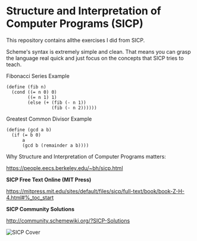 # Structure and Interpretation of Computer Programs (SICP)

This repository contains allthe exercises I did from SICP.

Scheme's syntax is extremely simple and clean. That means you can grasp the language real quick and just focus on the concepts that SICP tries to teach.

Fibonacci Series Example

```
(define (fib n)
  (cond ((= n 0) 0)
        ((= n 1) 1)
        (else (+ (fib (- n 1))
                 (fib (- n 2))))))
```

Greatest Common Divisor Example
```
(define (gcd a b)
  (if (= b 0)
      a
      (gcd b (remainder a b))))
```

Why Structure and Interpretation of Computer Programs matters:

https://people.eecs.berkeley.edu/~bh/sicp.html

**SICP Free Text Online (MIT Press)**

https://mitpress.mit.edu/sites/default/files/sicp/full-text/book/book-Z-H-4.html#%_toc_start

**SICP Community Solutions**

http://community.schemewiki.org/?SICP-Solutions


![SICP Cover](https://user-images.githubusercontent.com/30487160/72214368-5ad46e00-34ce-11ea-844b-0e44bbbeacc7.jpg)
